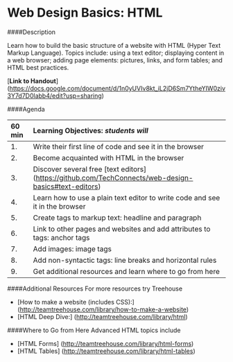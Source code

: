 Web Design Basics: HTML
=================

####Description

Learn how to build the basic structure of a website with HTML (Hyper Text Markup Language). Topics include: using a text editor; displaying content in a web browser; adding page elements: pictures, links, and form tables; and HTML best practices.

[**Link to Handout**]
(https://docs.google.com/document/d/1n0yUVIv8kt_iL2jD6Sm7YtheYIW0ziv3Y7d7D0labb4/edit?usp=sharing)

####Agenda

|60 min| **Learning Objectives:** *students will* |
|:---------------|:-----------------|
| 1. | Write their first line of code and see it in the browser |
| 2. | Become acquainted with HTML in the browser |
| 3. | Discover several free [text editors] (https://github.com/TechConnects/web-design-basics#text-editors) |
| 4. | Learn how to use a plain text editor to write code and see it in the browser |
| 5. | Create tags to markup text: headline and paragraph |
| 6. | Link to other pages and websites and add attributes to tags: anchor tags |
| 7. | Add images: image tags |
| 8. | Add non-syntactic tags: line breaks and horizontal rules |
| 9. | Get additional resources and learn where to go from here |

####Additional Resources
For more resources try Treehouse
- [How to make a website (includes CSS):] (http://teamtreehouse.com/library/how-to-make-a-website)
- [HTML Deep Dive:] (http://teamtreehouse.com/library/html)

####Where to Go from Here
Advanced HTML topics include
- [HTML Forms] (http://teamtreehouse.com/library/html-forms)
- [HTML Tables] (http://teamtreehouse.com/library/html-tables)
